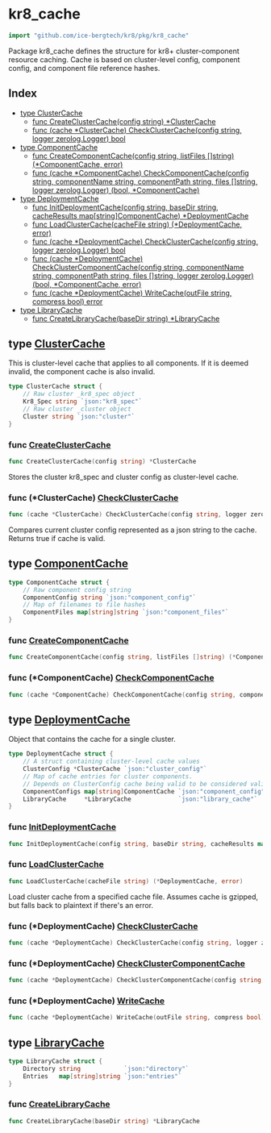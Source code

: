 # kr8\_cache

```go
import "github.com/ice-bergtech/kr8/pkg/kr8_cache"
```

Package kr8\_cache defines the structure for kr8\+ cluster\-component resource caching. Cache is based on cluster\-level config, component config, and component file reference hashes.

## Index

- [type ClusterCache](<#ClusterCache>)
  - [func CreateClusterCache\(config string\) \*ClusterCache](<#CreateClusterCache>)
  - [func \(cache \*ClusterCache\) CheckClusterCache\(config string, logger zerolog.Logger\) bool](<#ClusterCache.CheckClusterCache>)
- [type ComponentCache](<#ComponentCache>)
  - [func CreateComponentCache\(config string, listFiles \[\]string\) \(\*ComponentCache, error\)](<#CreateComponentCache>)
  - [func \(cache \*ComponentCache\) CheckComponentCache\(config string, componentName string, componentPath string, files \[\]string, logger zerolog.Logger\) \(bool, \*ComponentCache\)](<#ComponentCache.CheckComponentCache>)
- [type DeploymentCache](<#DeploymentCache>)
  - [func InitDeploymentCache\(config string, baseDir string, cacheResults map\[string\]ComponentCache\) \*DeploymentCache](<#InitDeploymentCache>)
  - [func LoadClusterCache\(cacheFile string\) \(\*DeploymentCache, error\)](<#LoadClusterCache>)
  - [func \(cache \*DeploymentCache\) CheckClusterCache\(config string, logger zerolog.Logger\) bool](<#DeploymentCache.CheckClusterCache>)
  - [func \(cache \*DeploymentCache\) CheckClusterComponentCache\(config string, componentName string, componentPath string, files \[\]string, logger zerolog.Logger\) \(bool, \*ComponentCache, error\)](<#DeploymentCache.CheckClusterComponentCache>)
  - [func \(cache \*DeploymentCache\) WriteCache\(outFile string, compress bool\) error](<#DeploymentCache.WriteCache>)
- [type LibraryCache](<#LibraryCache>)
  - [func CreateLibraryCache\(baseDir string\) \*LibraryCache](<#CreateLibraryCache>)


<a name="ClusterCache"></a>
## type [ClusterCache](<https://github.com:icebergtech/kr8/blob/main/pkg/kr8_cache/cache.go#L121-L126>)

This is cluster\-level cache that applies to all components. If it is deemed invalid, the component cache is also invalid.

```go
type ClusterCache struct {
    // Raw cluster _kr8_spec object
    Kr8_Spec string `json:"kr8_spec"`
    // Raw cluster _cluster object
    Cluster string `json:"cluster"`
}
```

<a name="CreateClusterCache"></a>
### func [CreateClusterCache](<https://github.com:icebergtech/kr8/blob/main/pkg/kr8_cache/cache.go#L129>)

```go
func CreateClusterCache(config string) *ClusterCache
```

Stores the cluster kr8\_spec and cluster config as cluster\-level cache.

<a name="ClusterCache.CheckClusterCache"></a>
### func \(\*ClusterCache\) [CheckClusterCache](<https://github.com:icebergtech/kr8/blob/main/pkg/kr8_cache/cache.go#L161>)

```go
func (cache *ClusterCache) CheckClusterCache(config string, logger zerolog.Logger) bool
```

Compares current cluster config represented as a json string to the cache. Returns true if cache is valid.

<a name="ComponentCache"></a>
## type [ComponentCache](<https://github.com:icebergtech/kr8/blob/main/pkg/kr8_cache/cache.go#L179-L184>)



```go
type ComponentCache struct {
    // Raw component config string
    ComponentConfig string `json:"component_config"`
    // Map of filenames to file hashes
    ComponentFiles map[string]string `json:"component_files"`
}
```

<a name="CreateComponentCache"></a>
### func [CreateComponentCache](<https://github.com:icebergtech/kr8/blob/main/pkg/kr8_cache/cache.go#L186>)

```go
func CreateComponentCache(config string, listFiles []string) (*ComponentCache, error)
```



<a name="ComponentCache.CheckComponentCache"></a>
### func \(\*ComponentCache\) [CheckComponentCache](<https://github.com:icebergtech/kr8/blob/main/pkg/kr8_cache/cache.go#L202-L208>)

```go
func (cache *ComponentCache) CheckComponentCache(config string, componentName string, componentPath string, files []string, logger zerolog.Logger) (bool, *ComponentCache)
```



<a name="DeploymentCache"></a>
## type [DeploymentCache](<https://github.com:icebergtech/kr8/blob/main/pkg/kr8_cache/cache.go#L43-L50>)

Object that contains the cache for a single cluster.

```go
type DeploymentCache struct {
    // A struct containing cluster-level cache values
    ClusterConfig *ClusterCache `json:"cluster_config"`
    // Map of cache entries for cluster components.
    // Depends on ClusterConfig cache being valid to be considered valid.
    ComponentConfigs map[string]ComponentCache `json:"component_config"`
    LibraryCache     *LibraryCache             `json:"library_cache"`
}
```

<a name="InitDeploymentCache"></a>
### func [InitDeploymentCache](<https://github.com:icebergtech/kr8/blob/main/pkg/kr8_cache/cache.go#L52>)

```go
func InitDeploymentCache(config string, baseDir string, cacheResults map[string]ComponentCache) *DeploymentCache
```



<a name="LoadClusterCache"></a>
### func [LoadClusterCache](<https://github.com:icebergtech/kr8/blob/main/pkg/kr8_cache/cache.go#L19>)

```go
func LoadClusterCache(cacheFile string) (*DeploymentCache, error)
```

Load cluster cache from a specified cache file. Assumes cache is gzipped, but falls back to plaintext if there's an error.

<a name="DeploymentCache.CheckClusterCache"></a>
### func \(\*DeploymentCache\) [CheckClusterCache](<https://github.com:icebergtech/kr8/blob/main/pkg/kr8_cache/cache.go#L77>)

```go
func (cache *DeploymentCache) CheckClusterCache(config string, logger zerolog.Logger) bool
```



<a name="DeploymentCache.CheckClusterComponentCache"></a>
### func \(\*DeploymentCache\) [CheckClusterComponentCache](<https://github.com:icebergtech/kr8/blob/main/pkg/kr8_cache/cache.go#L86-L92>)

```go
func (cache *DeploymentCache) CheckClusterComponentCache(config string, componentName string, componentPath string, files []string, logger zerolog.Logger) (bool, *ComponentCache, error)
```



<a name="DeploymentCache.WriteCache"></a>
### func \(\*DeploymentCache\) [WriteCache](<https://github.com:icebergtech/kr8/blob/main/pkg/kr8_cache/cache.go#L62>)

```go
func (cache *DeploymentCache) WriteCache(outFile string, compress bool) error
```



<a name="LibraryCache"></a>
## type [LibraryCache](<https://github.com:icebergtech/kr8/blob/main/pkg/kr8_cache/cache.go#L114-L117>)



```go
type LibraryCache struct {
    Directory string            `json:"directory"`
    Entries   map[string]string `json:"entries"`
}
```

<a name="CreateLibraryCache"></a>
### func [CreateLibraryCache](<https://github.com:icebergtech/kr8/blob/main/pkg/kr8_cache/cache.go#L136>)

```go
func CreateLibraryCache(baseDir string) *LibraryCache
```


